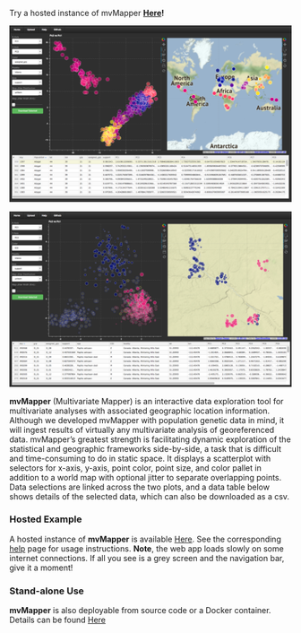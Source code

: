 Try a hosted instance of mvMapper **[Here](http://ctahr-peps.colo.hawaii.edu/)!**
 
![Data from: Rosenberg et al. 2005 Plos Genetics 1:660-671](gh-pages_screenshot1_cropped.png)
 
![Data from: Dupuis & Sperling 2016 J Evol Biol 29:1932-1951](gh-pages_screenshot2_cropped.png)


**mvMapper** (Multivariate Mapper) is an interactive data exploration tool for multivariate analyses with associated geographic location information. Although we developed mvMapper with population genetic data in mind, it will ingest results of virtually any multivariate analysis of georeferenced data. mvMapper’s greatest strength is facilitating dynamic exploration of the statistical and geographic frameworks side-by-side, a task that is difficult and time-consuming to do in static space. It displays a scatterplot with selectors for x-axis, y-axis, point color, point size, and color pallet in addition to a world map with optional jitter to separate overlapping points. Data selections are linked across the two plots, and a data table below shows details of the selected data, which can also be downloaded as a csv.

### Hosted Example

A hosted instance of **mvMapper** is available [Here](http://ctahr-peps.colo.hawaii.edu/). See the corresponding [help](http://ctahr-peps.colo.hawaii.edu/help) page for usage instructions. **Note**, the web app loads slowly on some internet connections. If all you see is a grey screen and the navigation bar, give it a moment!

### Stand-alone Use

**mvMapper** is also deployable from source code or a Docker container. Details can be found [Here](https://github.com/popphylotools/mvMapper)
